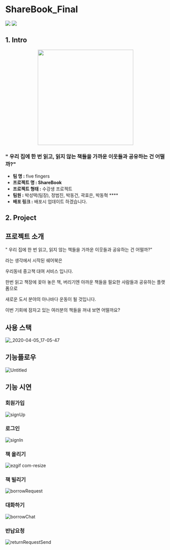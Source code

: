 # ShareBook_Final

![](https://sharebook-gifs.s3.ap-northeast-2.amazonaws.com/signIn.gif)
![](https://sharebook-gifs.s3.ap-northeast-2.amazonaws.com/uploadBook.gif)


## 1. Intro
<p align="center"><img src="https://user-images.githubusercontent.com/55645972/78767385-7f54bf00-79c5-11ea-8e94-91810500297e.png"  width="300" height="300"></p>

### " 우리 집에 한 번 읽고, 읽지 않는 책들을 가까운 이웃들과 공유하는 건 어떨까?"

- **팀 명 :** five fingers
- **프로젝트 명 : ShareBook**
- **프로젝트 형태 :** 수강생 프로젝트
- **팀원 :** 박성택(팀장), 정범진, 박동건, 곽효은, 박동혁  ****
- **배포 링크 :**  배포시 업데이트 하겠습니다.

## 2. Project

## 프로젝트 소개

" 우리 집에 한 번 읽고, 읽지 않는 책들을 가까운 이웃들과 공유하는 건 어떨까?" 

라는 생각에서 시작된 쉐어북은

우리동네  중고책 대여 서비스 입니다.

한번 읽고 책장에 꽂아 놓은 책, 버리기엔 아까운 책들을 필요한 사람들과 공유하는 플랫폼으로

새로운 도서 분야의 아나바다 운동이 될 것입니다.

이번 기회에 잠자고 있는 여러분의 책들을 꺼내 보면 어떨까요?

## 사용 스택
![_2020-04-05_17-05-47](https://user-images.githubusercontent.com/55645972/78765254-b70e3780-79c2-11ea-8aea-ad27f718afca.png)

## 기능플로우
![Untitled](https://user-images.githubusercontent.com/55645972/78765261-b8d7fb00-79c2-11ea-9117-b915256ae124.png)

## 기능 시연

### 회원가입
![signUp](https://user-images.githubusercontent.com/55645972/78778203-debacb00-79d5-11ea-877e-62edfb0c95d3.gif)
### 로그인
![signIn](https://user-images.githubusercontent.com/55645972/78778198-dd899e00-79d5-11ea-9335-1b34b3123bce.gif)
### 책 올리기
![ezgif com-resize](https://user-images.githubusercontent.com/55645972/78779900-c26c5d80-79d8-11ea-81b2-ee9e04910a7f.gif)
### 책 빌리기
![borrowRequest](https://user-images.githubusercontent.com/55645972/78778187-da8ead80-79d5-11ea-9424-649ca7896a12.gif)
### 대화하기
![borrowChat](https://user-images.githubusercontent.com/55645972/78778183-d82c5380-79d5-11ea-9fa7-9977d6d3a2da.gif)
### 반납요청
![returnRequestSend](https://user-images.githubusercontent.com/55645972/78778193-dc587100-79d5-11ea-9d22-3578a1b24c46.gif)
